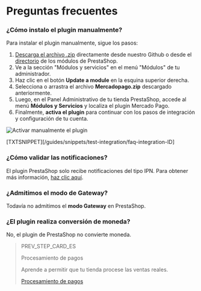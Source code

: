 # Preguntas frecuentes

### ¿Cómo instalo el plugin manualmente?
 
Para instalar el plugin manualmente, sigue los pasos:
 
1. [Descarga el archivo .zip](https://github.com/mercadopago/cart-prestashop-7/raw/master/mercadopago.zip) directamente desde nuestro Github o desde el [directorio](https://addons.prestashop.com/es/pago-tarjeta-carteras-digitales/23962-mercado-pago.html) de los módulos de PrestaShop.
2. Ve a la sección "Módulos y servicios" en el menú "Módulos" de tu administrador.
3. Haz clic en el botón **Update a module** en la esquina superior derecha.
4. Selecciona o arrastra el archivo **Mercadopago.zip** descargado anteriormente.
5. Luego, en el Panel Administrativo de tu tienda PrestaShop, accede al menú **Módulos y Servicios** y localiza el plugin Mercado Pago.
6. Finalmente, **activa el plugin** para continuar con los pasos de integración y configuración de tu cuenta.

![Activar manualmente el plugin](/images/prestashop/instalacao_manual_es.gif)

[TXTSNIPPET][/guides/snippets/test-integration/faq-integration-ID]

### ¿Cómo validar las notificaciones?
 
El plugin PrestaShop solo recibe notificaciones del tipo IPN. Para obtener más información, [haz clic aquí](https://www.mercadopago[FAKER][URL][DOMAIN]/developers/es/guides/notifications/ipn).
 
### ¿Admitimos el modo de Gateway?
 
Todavía no admitimos el **modo Gateway** en PrestaShop.
 
### ¿El plugin realiza conversión de moneda?
 
No, el plugin de PrestaShop no convierte moneda.

> PREV_STEP_CARD_ES
>
> Procesamiento de pagos
>
> Aprende a permitir que tu tienda procese las ventas reales.
>
> [Procesamiento de pagos](https://www.mercadopago[FAKER][URL][DOMAIN]/developers/es/guides/plugins/prestashop/receive-payments)